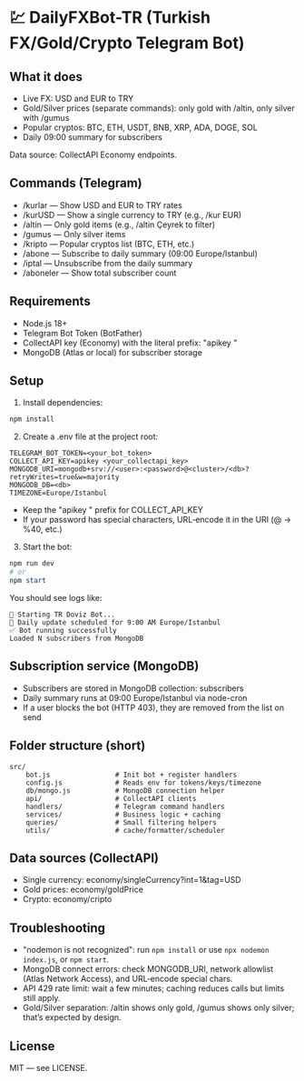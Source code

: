 # 💹 DailyFXBot-TR (Turkish FX/Gold/Crypto Telegram Bot)

## What it does
- Live FX: USD and EUR to TRY
- Gold/Silver prices (separate commands): only gold with /altin, only silver with /gumus
- Popular cryptos: BTC, ETH, USDT, BNB, XRP, ADA, DOGE, SOL
- Daily 09:00 summary for subscribers

Data source: CollectAPI Economy endpoints.

## Commands (Telegram)
- /kurlar — Show USD and EUR to TRY rates
- /kurUSD — Show a single currency to TRY (e.g., /kur EUR)
- /altin — Only gold items (e.g., /altin Çeyrek to filter)
- /gumus — Only silver items
- /kripto — Popular cryptos list (BTC, ETH, etc.)
- /abone — Subscribe to daily summary (09:00 Europe/Istanbul)
- /iptal — Unsubscribe from the daily summary
- /aboneler — Show total subscriber count

## Requirements
- Node.js 18+
- Telegram Bot Token (BotFather)
- CollectAPI key (Economy) with the literal prefix: "apikey "
- MongoDB (Atlas or local) for subscriber storage

## Setup
1) Install dependencies:
```powershell
npm install
```

2) Create a .env file at the project root:
```
TELEGRAM_BOT_TOKEN=<your_bot_token>
COLLECT_API_KEY=apikey <your_collectapi_key>
MONGODB_URI=mongodb+srv://<user>:<password>@<cluster>/<db>?retryWrites=true&w=majority
MONGODB_DB=<db>
TIMEZONE=Europe/Istanbul
```
- Keep the "apikey " prefix for COLLECT_API_KEY
- If your password has special characters, URL‑encode it in the URI (@ → %40, etc.)

3) Start the bot:
```powershell
npm run dev
# or
npm start
```
You should see logs like:
```
🚀 Starting TR Doviz Bot...
📅 Daily update scheduled for 9:00 AM Europe/Istanbul
✅ Bot running successfully
Loaded N subscribers from MongoDB
```

## Subscription service (MongoDB)
- Subscribers are stored in MongoDB collection: subscribers
- Daily summary runs at 09:00 Europe/Istanbul via node-cron
- If a user blocks the bot (HTTP 403), they are removed from the list on send

## Folder structure (short)
```
src/
	bot.js                # Init bot + register handlers
	config.js             # Reads env for tokens/keys/timezone
	db/mongo.js           # MongoDB connection helper
	api/                  # CollectAPI clients
	handlers/             # Telegram command handlers
	services/             # Business logic + caching
	queries/              # Small filtering helpers
	utils/                # cache/formatter/scheduler
```

## Data sources (CollectAPI)
- Single currency: economy/singleCurrency?int=1&tag=USD
- Gold prices: economy/goldPrice
- Crypto: economy/cripto

## Troubleshooting
- "nodemon is not recognized": run `npm install` or use `npx nodemon index.js`, or `npm start`.
- MongoDB connect errors: check MONGODB_URI, network allowlist (Atlas Network Access), and URL‑encode special chars.
- API 429 rate limit: wait a few minutes; caching reduces calls but limits still apply.
- Gold/Silver separation: /altin shows only gold, /gumus shows only silver; that’s expected by design.

## License
MIT — see LICENSE.

